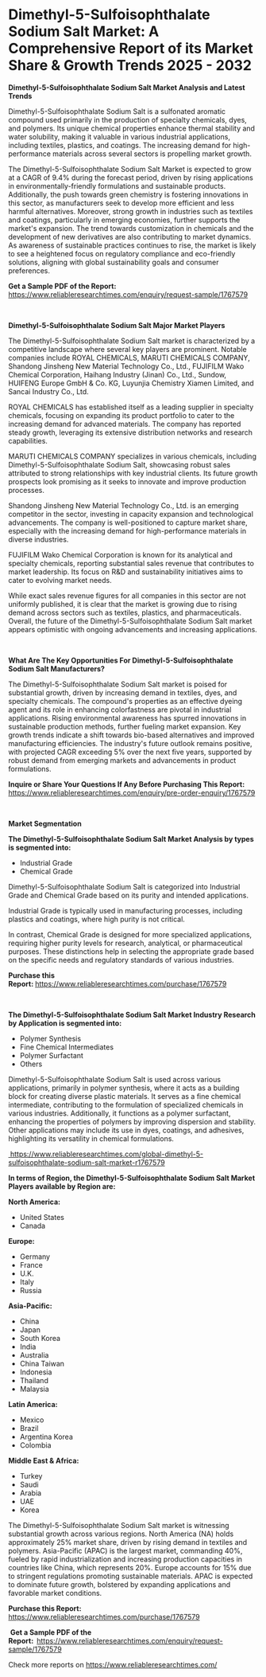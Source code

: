 <p><h1>Dimethyl-5-Sulfoisophthalate Sodium Salt Market: A Comprehensive Report of its Market Share & Growth Trends 2025 - 2032</h1></p><p><strong>Dimethyl-5-Sulfoisophthalate Sodium Salt Market Analysis and Latest Trends</strong></p>
<p><p>Dimethyl-5-Sulfoisophthalate Sodium Salt is a sulfonated aromatic compound used primarily in the production of specialty chemicals, dyes, and polymers. Its unique chemical properties enhance thermal stability and water solubility, making it valuable in various industrial applications, including textiles, plastics, and coatings. The increasing demand for high-performance materials across several sectors is propelling market growth.</p><p>The Dimethyl-5-Sulfoisophthalate Sodium Salt Market is expected to grow at a CAGR of 9.4% during the forecast period, driven by rising applications in environmentally-friendly formulations and sustainable products. Additionally, the push towards green chemistry is fostering innovations in this sector, as manufacturers seek to develop more efficient and less harmful alternatives. Moreover, strong growth in industries such as textiles and coatings, particularly in emerging economies, further supports the market's expansion. The trend towards customization in chemicals and the development of new derivatives are also contributing to market dynamics. As awareness of sustainable practices continues to rise, the market is likely to see a heightened focus on regulatory compliance and eco-friendly solutions, aligning with global sustainability goals and consumer preferences.</p></p>
<p><strong>Get a Sample PDF of the Report:&nbsp;</strong> <a href="https://www.reliableresearchtimes.com/enquiry/request-sample/1767579?utm_campaign=2326&utm_medium=2&utm_source=Github&utm_content=ia&utm_term=03042025&utm_id=dimethyl-5-sulfoisophthalate-sodium-salt">https://www.reliableresearchtimes.com/enquiry/request-sample/1767579</a></p>
<p>&nbsp;</p>
<p><strong>Dimethyl-5-Sulfoisophthalate Sodium Salt Major Market Players</strong></p>
<p><p>The Dimethyl-5-Sulfoisophthalate Sodium Salt market is characterized by a competitive landscape where several key players are prominent. Notable companies include ROYAL CHEMICALS, MARUTI CHEMICALS COMPANY, Shandong Jinsheng New Material Technology Co., Ltd., FUJIFILM Wako Chemical Corporation, Haihang Industry (Jinan) Co., Ltd., Sundow, HUIFENG Europe GmbH & Co. KG, Luyunjia Chemistry Xiamen Limited, and Sancai Industry Co., Ltd.</p><p>ROYAL CHEMICALS has established itself as a leading supplier in specialty chemicals, focusing on expanding its product portfolio to cater to the increasing demand for advanced materials. The company has reported steady growth, leveraging its extensive distribution networks and research capabilities.</p><p>MARUTI CHEMICALS COMPANY specializes in various chemicals, including Dimethyl-5-Sulfoisophthalate Sodium Salt, showcasing robust sales attributed to strong relationships with key industrial clients. Its future growth prospects look promising as it seeks to innovate and improve production processes.</p><p>Shandong Jinsheng New Material Technology Co., Ltd. is an emerging competitor in the sector, investing in capacity expansion and technological advancements. The company is well-positioned to capture market share, especially with the increasing demand for high-performance materials in diverse industries.</p><p>FUJIFILM Wako Chemical Corporation is known for its analytical and specialty chemicals, reporting substantial sales revenue that contributes to market leadership. Its focus on R&D and sustainability initiatives aims to cater to evolving market needs.</p><p>While exact sales revenue figures for all companies in this sector are not uniformly published, it is clear that the market is growing due to rising demand across sectors such as textiles, plastics, and pharmaceuticals. Overall, the future of the Dimethyl-5-Sulfoisophthalate Sodium Salt market appears optimistic with ongoing advancements and increasing applications.</p></p>
<p>&nbsp;</p>
<p><strong>What Are The Key Opportunities For Dimethyl-5-Sulfoisophthalate Sodium Salt Manufacturers?</strong></p>
<p><p>The Dimethyl-5-Sulfoisophthalate Sodium Salt market is poised for substantial growth, driven by increasing demand in textiles, dyes, and specialty chemicals. The compound's properties as an effective dyeing agent and its role in enhancing colorfastness are pivotal in industrial applications. Rising environmental awareness has spurred innovations in sustainable production methods, further fueling market expansion. Key growth trends indicate a shift towards bio-based alternatives and improved manufacturing efficiencies. The industry's future outlook remains positive, with projected CAGR exceeding 5% over the next five years, supported by robust demand from emerging markets and advancements in product formulations.</p></p>
<p><strong>Inquire or Share Your Questions If Any Before Purchasing This Report:</strong> <a href="https://www.reliableresearchtimes.com/enquiry/pre-order-enquiry/1767579?utm_campaign=2326&utm_medium=2&utm_source=Github&utm_content=ia&utm_term=03042025&utm_id=dimethyl-5-sulfoisophthalate-sodium-salt">https://www.reliableresearchtimes.com/enquiry/pre-order-enquiry/1767579</a></p>
<p>&nbsp;</p>
<p><strong>Market Segmentation</strong></p>
<p><strong>The Dimethyl-5-Sulfoisophthalate Sodium Salt Market Analysis by types is segmented into:</strong></p>
<p><ul><li>Industrial Grade</li><li>Chemical Grade</li></ul></p>
<p><p>Dimethyl-5-Sulfoisophthalate Sodium Salt is categorized into Industrial Grade and Chemical Grade based on its purity and intended applications. </p><p>Industrial Grade is typically used in manufacturing processes, including plastics and coatings, where high purity is not critical. </p><p>In contrast, Chemical Grade is designed for more specialized applications, requiring higher purity levels for research, analytical, or pharmaceutical purposes. These distinctions help in selecting the appropriate grade based on the specific needs and regulatory standards of various industries.</p></p>
<p><strong>Purchase this Report:&nbsp;</strong><a href="https://www.reliableresearchtimes.com/purchase/1767579?utm_campaign=2326&utm_medium=2&utm_source=Github&utm_content=ia&utm_term=03042025&utm_id=dimethyl-5-sulfoisophthalate-sodium-salt">https://www.reliableresearchtimes.com/purchase/1767579</a></p>
<p>&nbsp;</p>
<p><strong>The Dimethyl-5-Sulfoisophthalate Sodium Salt Market Industry Research by Application is segmented into:</strong></p>
<p><ul><li>Polymer Synthesis</li><li>Fine Chemical Intermediates</li><li>Polymer Surfactant</li><li>Others</li></ul></p>
<p><p>Dimethyl-5-Sulfoisophthalate Sodium Salt is used across various applications, primarily in polymer synthesis, where it acts as a building block for creating diverse plastic materials. It serves as a fine chemical intermediate, contributing to the formulation of specialized chemicals in various industries. Additionally, it functions as a polymer surfactant, enhancing the properties of polymers by improving dispersion and stability. Other applications may include its use in dyes, coatings, and adhesives, highlighting its versatility in chemical formulations.</p></p>
<p><a href="https://www.reliableresearchtimes.com/global-dimethyl-5-sulfoisophthalate-sodium-salt-market-r1767579?utm_campaign=2326&utm_medium=2&utm_source=Github&utm_content=ia&utm_term=03042025&utm_id=dimethyl-5-sulfoisophthalate-sodium-salt">&nbsp;https://www.reliableresearchtimes.com/global-dimethyl-5-sulfoisophthalate-sodium-salt-market-r1767579</a></p>
<p><strong>In terms of Region, the Dimethyl-5-Sulfoisophthalate Sodium Salt Market Players available by Region are:</strong></p>
<p>
    <p> <strong> North America: </strong>
        <ul>
            <li>United States</li>
            <li>Canada</li>
        </ul>
        </p> 
    <p> <strong> Europe: </strong>
        <ul>
            <li>Germany</li>
            <li>France</li>
            <li>U.K.</li>
            <li>Italy</li>
            <li>Russia</li>
        </ul>
        </p> 
    <p> <strong> Asia-Pacific: </strong>
        <ul>
            <li>China</li>
            <li>Japan</li>
            <li>South Korea</li>
            <li>India</li>
            <li>Australia</li>
            <li>China Taiwan</li>
            <li>Indonesia</li>
            <li>Thailand</li>
            <li>Malaysia</li>
        </ul>
        </p> 
    <p> <strong> Latin America: </strong>
        <ul>
            <li>Mexico</li>
            <li>Brazil</li>
            <li>Argentina Korea</li>
            <li>Colombia</li>
        </ul>
        </p> 
    <p> <strong> Middle East & Africa: </strong>
        <ul>
            <li>Turkey</li>
            <li>Saudi</li>
            <li>Arabia</li>
            <li>UAE</li>
            <li>Korea</li>
        </ul>
    </p>
    </p>
<p><p>The Dimethyl-5-Sulfoisophthalate Sodium Salt market is witnessing substantial growth across various regions. North America (NA) holds approximately 25% market share, driven by rising demand in textiles and polymers. Asia-Pacific (APAC) is the largest market, commanding 40%, fueled by rapid industrialization and increasing production capacities in countries like China, which represents 20%. Europe accounts for 15% due to stringent regulations promoting sustainable materials. APAC is expected to dominate future growth, bolstered by expanding applications and favorable market conditions.</p></p>
<p><strong>Purchase this Report: </strong><a href="https://www.reliableresearchtimes.com/purchase/1767579?utm_campaign=2326&utm_medium=2&utm_source=Github&utm_content=ia&utm_term=03042025&utm_id=dimethyl-5-sulfoisophthalate-sodium-salt">https://www.reliableresearchtimes.com/purchase/1767579</a></p>
<p>&nbsp;<strong>Get a Sample PDF of the Report:&nbsp;&nbsp;</strong><a href="https://www.reliableresearchtimes.com/enquiry/request-sample/1767579?utm_campaign=2326&utm_medium=2&utm_source=Github&utm_content=ia&utm_term=03042025&utm_id=dimethyl-5-sulfoisophthalate-sodium-salt">https://www.reliableresearchtimes.com/enquiry/request-sample/1767579</a></p>
<p><strong></strong></p>
<p>Check more reports on <a href="https://www.reliableresearchtimes.com/?utm_campaign=2326&utm_medium=2&utm_source=Github&utm_content=ia&utm_term=03042025&utm_id=dimethyl-5-sulfoisophthalate-sodium-salt">https://www.reliableresearchtimes.com/</a></p>